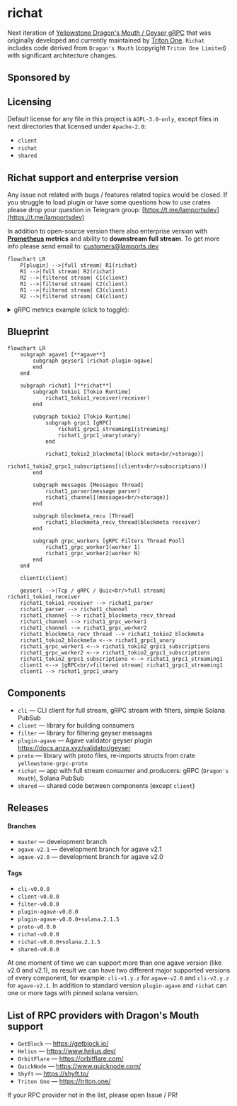 # richat

Next iteration of [Yellowstone Dragon's Mouth / Geyser gRPC](https://github.com/rpcpool/yellowstone-grpc) that was originally developed and currently maintained by [Triton One](https://triton.one/). `Richat` includes code derived from `Dragon's Mouth` (copyright `Triton One Limited`) with significant architecture changes.

## Sponsored by

## Licensing

Default license for any file in this project is `AGPL-3.0-only`, except files in next directories that licensed under `Apache-2.0`:

- `client`
- `richat`
- `shared`

## Richat support and enterprise version

Any issue not related with bugs / features related topics would be closed. If you struggle to load plugin or have some questions how to use crates please drop your question in Telegram group: [https://t.me/lamportsdev](https://t.me/lamportsdev)

In addition to open-source version there also enterprise version with **[Prometheus](https://prometheus.io/) metrics** and ability to **downstream full stream**. To get more info please send email to: [customers@lamports.dev](mailto:customers@lamports.dev)

```mermaid
flowchart LR
    P[plugin] -->|full stream| R1(richat)
    R1 -->|full stream| R2(richat)
    R2 -->|filtered stream| C1(client)
    R1 -->|filtered stream| C2(client)
    R1 -->|filtered stream| C3(client)
    R2 -->|filtered stream| C4(client)
```

<details>
<summary>gRPC metrics example (click to toggle):</summary>

```
$ curl -s 127.0.0.1:10224/metrics
# HELP block_message_failed Block message reconstruction errors
# TYPE block_message_failed gauge
block_message_failed{reason="MismatchEntries"} 1
block_message_failed{reason="MismatchTransactions"} 1
block_message_failed{reason="MissedBlockMeta"} 31
block_message_failed{reason="Total"} 33
# HELP channel_bytes_total Total size of all messages in channel
# TYPE channel_bytes_total gauge
channel_bytes_total 1073739858
# HELP channel_messages_total Total number of messages in channel
# TYPE channel_messages_total gauge
channel_messages_total 183950
# HELP channel_slot Latest slot in channel by commitment
# TYPE channel_slot gauge
channel_slot{commitment="confirmed"} 315344683
channel_slot{commitment="finalized"} 315344653
channel_slot{commitment="processed"} 315344684
# HELP channel_slots_total Total number of slots in channel
# TYPE channel_slots_total gauge
channel_slots_total 36
# HELP grpc_block_meta Latest slot in gRPC block meta
# TYPE grpc_block_meta gauge
grpc_block_meta{commitment="confirmed"} 315344683
grpc_block_meta{commitment="finalized"} 315344653
grpc_block_meta{commitment="processed"} 315344684
# HELP grpc_block_meta_queue_size Number of gRPC requests to block meta data
# TYPE grpc_block_meta_queue_size gauge
grpc_block_meta_queue_size 0
# HELP grpc_requests_total Number of gRPC requests per method
# TYPE grpc_requests_total gauge
grpc_requests_total{method="get_block_height",x_subscription_id=""} 1
grpc_requests_total{method="get_slot",x_subscription_id=""} 4
grpc_requests_total{method="ping",x_subscription_id=""} 1
grpc_requests_total{method="subscribe",x_subscription_id=""} 2
# HELP grpc_subscribes_messages_total Number of gRPC messages in subscriptions
# TYPE grpc_subscribes_messages_total gauge
grpc_subscribes_messages_total{message="account",x_subscription_id=""} 267528
grpc_subscribes_messages_total{message="blockmeta",x_subscription_id=""} 57
grpc_subscribes_messages_total{message="ping",x_subscription_id=""} 6
grpc_subscribes_messages_total{message="transaction",x_subscription_id=""} 40071
# HELP grpc_subscribes_total Number of gRPC subscriptions
# TYPE grpc_subscribes_total gauge
grpc_subscribes_total{x_subscription_id=""} 0
# HELP version Richat App version info
# TYPE version counter
version{buildts="2025-01-21T03:08:45.829475407Z",git="cc2a387-modified",package="richat",proto="4.1.1",rustc="1.81.0",solana="2.1.10",version="2.0.0"} 1
```
</details>

## Blueprint

```mermaid
flowchart LR
    subgraph agave1 [**agave**]
        subgraph geyser1 [richat-plugin-agave]
        end
    end

    subgraph richat1 [**richat**]
        subgraph tokio1 [Tokio Runtime]
            richat1_tokio1_receiver(receiver)
        end

        subgraph tokio2 [Tokio Runtime]
            subgraph grpc1 [gRPC]
                richat1_grpc1_streaming1(streaming)
                richat1_grpc1_unary(unary)
            end

            richat1_tokio2_blockmeta[(block meta<br/>storage)]
            richat1_tokio2_grpc1_subscriptions[(clients<br/>subscriptions)]
        end

        subgraph messages [Messages Thread]
            richat1_parser(message parser)
            richat1_channel[(messages<br/>storage)]
        end

        subgraph blockmeta_recv [Thread]
            richat1_blockmeta_recv_thread(blockmeta receiver)
        end

        subgraph grpc_workers [gRPC Filters Thread Pool]
            richat1_grpc_worker1(worker 1)
            richat1_grpc_worker2(worker N)
        end
    end

    client1(client)

    geyser1 -->|Tcp / gRPC / Quic<br/>full stream| richat1_tokio1_receiver
    richat1_tokio1_receiver --> richat1_parser
    richat1_parser --> richat1_channel
    richat1_channel --> richat1_blockmeta_recv_thread
    richat1_channel --> richat1_grpc_worker1
    richat1_channel --> richat1_grpc_worker2
    richat1_blockmeta_recv_thread --> richat1_tokio2_blockmeta
    richat1_tokio2_blockmeta <--> richat1_grpc1_unary
    richat1_grpc_worker1 <--> richat1_tokio2_grpc1_subscriptions
    richat1_grpc_worker2 <--> richat1_tokio2_grpc1_subscriptions
    richat1_tokio2_grpc1_subscriptions <--> richat1_grpc1_streaming1
    client1 <--> |gRPC<br/>filtered stream| richat1_grpc1_streaming1
    client1 --> richat1_grpc1_unary
```

## Components

- `cli` — CLI client for full stream, gRPC stream with filters, simple Solana PubSub
- `client` — library for building consumers
- `filter` — library for filtering geyser messages
- `plugin-agave` — Agave validator geyser plugin https://docs.anza.xyz/validator/geyser
- `proto` — library with proto files, re-imports structs from crate `yellowstone-grpc-proto`
- `richat` — app with full stream consumer and producers: gRPC (`Dragon's Mouth`), Solana PubSub
- `shared` — shared code between components (except `client`)

## Releases

#### Branches

- `master` — development branch
- `agave-v2.1` — development branch for agave v2.1
- `agave-v2.0` — development branch for agave v2.0

#### Tags

- `cli-v0.0.0`
- `client-v0.0.0`
- `filter-v0.0.0`
- `plugin-agave-v0.0.0`
- `plugin-agave-v0.0.0+solana.2.1.5`
- `proto-v0.0.0`
- `richat-v0.0.0`
- `richat-v0.0.0+solana.2.1.5`
- `shared-v0.0.0`

At one moment of time we can support more than one agave version (like v2.0 and v2.1), as result we can have two different major supported versions of every component, for example: `cli-v1.y.z` for `agave-v2.0` and `cli-v2.y.z` for `agave-v2.1`. In addition to standard version `plugin-agave` and `richat` can one or more tags with pinned solana version.

## List of RPC providers with Dragon's Mouth support

- `GetBlock` — https://getblock.io/
- `Helius` — https://www.helius.dev/
- `OrbitFlare` — https://orbitflare.com/
- `QuickNode` — https://www.quicknode.com/
- `Shyft` — https://shyft.to/
- `Triton One` — https://triton.one/

If your RPC provider not in the list, please open Issue / PR!
